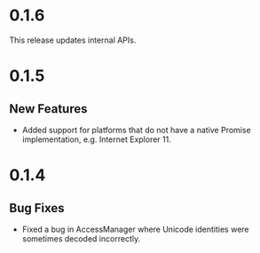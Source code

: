 0.1.6
=====

This release updates internal APIs.

0.1.5
=====

New Features
------------

- Added support for platforms that do not have a native Promise implementation,
  e.g. Internet Explorer 11.

0.1.4
=====

Bug Fixes
---------

- Fixed a bug in AccessManager where Unicode identities were sometimes decoded
  incorrectly.
